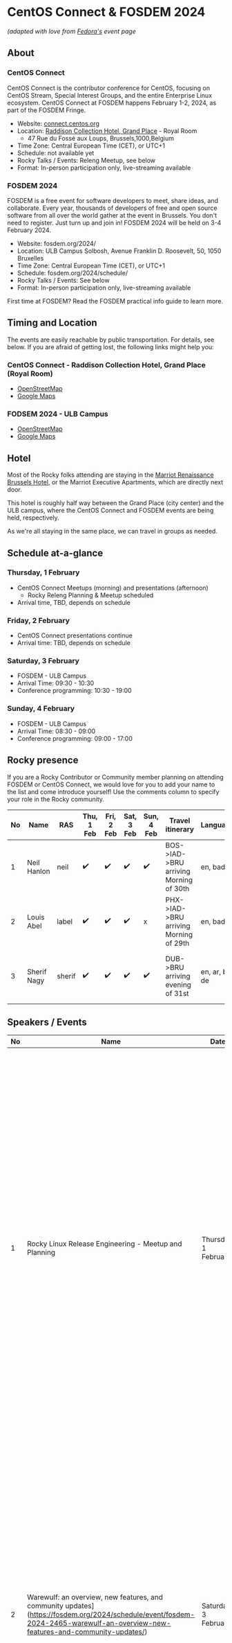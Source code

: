 # CentOS Connect & FOSDEM 2024

*(adapted with love from [Fedora's](https://fedoraproject.org/wiki/FOSDEM_2024) event page*

## About

### CentOS Connect

CentOS Connect is the contributor conference for CentOS, focusing on CentOS Stream, Special Interest Groups, and the entire Enterprise Linux ecosystem. CentOS Connect at FOSDEM happens February 1-2, 2024, as part of the FOSDEM Fringe.

* Website: [connect.centos.org](https://connect.centos.org/)
* Location: [Raddison Collection Hotel, Grand Place](https://www.radissonhotels.com/en-us/hotels/radisson-collection-grand-place-brussels?cid=a:se+b:gmb+c:emea+i:local+e:rco+d:ukirwe+h:BEBRUROY) - Royal Room
  * 47 Rue du Fossé aux Loups, Brussels,1000,Belgium 
* Time Zone: Central European Time (CET), or UTC+1
* Schedule: not available yet
* Rocky Talks / Events: Releng Meetup, see below
* Format: In-person participation only, live-streaming available

### FOSDEM 2024

FOSDEM is a free event for software developers to meet, share ideas, and collaborate. Every year, thousands of developers of free and open source software from all over the world gather at the event in Brussels. You don't need to register. Just turn up and join in! FOSDEM 2024 will be held on 3-4 February 2024.

* Website: fosdem.org/2024/
* Location: ULB Campus Solbosh, Avenue Franklin D. Roosevelt, 50, 1050 Bruxelles
* Time Zone: Central European Time (CET), or UTC+1
* Schedule: fosdem.org/2024/schedule/
* Rocky Talks / Events: See below
* Format: In-person participation only, live-streaming available

First time at FOSDEM? Read the FOSDEM practical info guide to learn more.

## Timing and Location

The events are easily reachable by public transportation. For details, see below. If you are afraid of getting lost, the following links might help you:

### CentOS Connect - Raddison Collection Hotel, Grand Place (Royal Room)

* [OpenStreetMap](http://openstreetmap.org/?lat=50.84965&lon=4.357013&zoom=15&layers=B000FTF)
* [Google Maps](http://maps.google.com/maps?ie=UTF8&z=17&ll=50.84965,4.357013&spn=0.005369,0.011373&om=1)

### FODSEM 2024 - ULB Campus

* [OpenStreetMap](http://openstreetmap.org/?lat=50.81284&lon=4.3805&zoom=15&layers=B000FTF)
* [Google Maps](http://maps.google.com/maps?ie=UTF8&z=17&ll=50.812375,4.380734&spn=0.005369,0.011373&om=1)

## Hotel

Most of the Rocky folks attending are staying in the [Marriot Renaissance Brussels Hotel](https://www.marriott.com/en-us/hotels/brubr-renaissance-brussels-hotel/), or the Marriot Executive Apartments, which are directly next door.

This hotel is roughly half way between the Grand Place (city center) and the ULB campus, where the CentOS Connect and FOSDEM events are being held, respectively.

As we're all staying in the same place, we can travel in groups as needed.

## Schedule at-a-glance

### Thursday, 1 February

* CentOS Connect Meetups (morning) and presentations (afternoon)
  * Rocky Releng Planning & Meetup scheduled
* Arrival time, TBD, depends on schedule

### Friday, 2 February

* CentOS Connect presentations continue
* Arrival time: TBD, depends on schedule

### Saturday, 3 February

* FOSDEM - ULB Campus
* Arrival Time: 09:30 - 10:30
* Conference programming: 10:30 - 19:00

### Sunday, 4 February

* FOSDEM - ULB Campus
* Arrival Time: 08:30 - 09:00
* Conference programming: 09:00 - 17:00

## Rocky presence

If you are a Rocky Contributor or Community member planning on attending FOSDEM or CentOS Connect, we would love for you to add your name to the list and come introduce yourself! Use the comments column to specify your role in the Rocky community.

|No|Name|RAS|Thu, 1 Feb|Fri, 2 Feb|Sat, 3 Feb|Sun, 4 Feb|Travel itinerary|Languages|Comments|
|---|---|---|---|---|---|---|---|---|---|
|1|Neil Hanlon|neil|✔️|✔️|✔️|✔️|BOS->IAD->BRU arriving Morning of 30th|en, bad fr|Rocky Infrastructure Lead, RESF Founder|
|2|Louis Abel|label|✔️|✔️|✔️|x|PHX->IAD->BRU arriving Morning of 29th|en, bad es|Rocky Linux Release Engineering Lead, RESF Founder|
|3|Sherif Nagy|sherif|✔️|✔️|✔️|✔️|DUB->BRU arriving evening of 31st|en, ar, bad de|Rocky Linux Release Engineering member, RESF board member|

## Speakers / Events

|No|Name|Date|Time|Speaker(s)|Location|Description|
|--|--|--|--|--|--|--|
|1|Rocky Linux Release Engineering - Meetup and Planning|Thursday, 1 February|TBD|Neil Hanlon, Louis Abel|CentOS Connect - Meetups|Join members of the Rocky Linux Release Engineering team as we work to plan the road ahead for Peridot, the build system built specifically to enable Rocky Linux and its Special Interest Groups (SIGs). This meetup offers a platform for the Peridot developers and release engineering teams, as well as other interested parties to come together to analyze, plan, organize, and pave the way for a more efficient and streamlined release process for the core Operating System and SIGs. All are welcome to join this conversation regardless of your familiarity with Peridot or the Rocky Linux project!|
|2|Warewulf: an overview, new features, and community updates](https://fosdem.org/2024/schedule/event/fosdem-2024-2465-warewulf-an-overview-new-features-and-community-updates/)|Saturday, 3 February|14:10 - 14:20|[UA2.118](https://fosdem.org/2024/schedule/room/ua2118/)|[Brian Phan](https://fosdem.org/2024/schedule/speaker/3STSGY/)|Warewulf is a simple, lightweight, stateless cluster provisioning tool. This talk will cover a high-level overview of Warewulf and its features. It will also provide a sneak peak into features coming in version 4.5 such as grub netboot and disk provisioning with Ignition. Finally, we will provide some organizational updates within the project such as formalization of community engagement, establishment of a technical steering group, and how you can get involved in the project today.|
|3|[Updates and Innovations with the Apptainer Platform](https://fosdem.org/2024/schedule/event/fosdem-2024-2365-updates-and-innovations-with-the-apptainer-platform/)|Saturday, 3 February|14:45 - 14:55|[UA2.118](https://fosdem.org/2024/schedule/room/ua2118/)|[Forrest Burt](https://fosdem.org/2024/schedule/speaker/8NPYLV/)|Apptainer, an open-source containerization software built for HPC and used by over 25,000 computing sites worldwide, entered the Linux Foundation about two years ago. This was accompanied by a rebasing in version and a fresh roadmap of features for the software project moving forward. A significant amount of development has happened both on these features and on methods of utilizing Apptainer itself for greater efficiency in HPC since this changeover. This talk will explain these developments, including new support for fully rootless builds and installs of Apptainer, ways Apptainer now leverages the Linux user namespace for some of its features, innovations in using Apptainers with MPI and fabric adaptors, and the usefulness of ORAS protocol in software supply chain management and its current state of integration with OCI registries.|

## Goals & Messaging

Stub, fill in - mostly around SIGs and supporting the community in a variety of facets.
